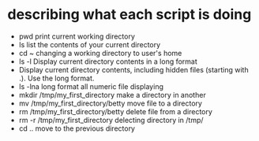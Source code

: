 # describing what each script is doing 
* pwd print current working directory
* ls list the contents of your current directory
* cd ~ changing a working directory to user's home
* ls -l Display current directory contents in a long format
* Display current directory contents, including hidden files (starting with .). Use the long format.
* ls -lna long format all numeric file displaying
* mkdir /tmp/my_first_directory make a directory in another
* mv /tmp/my_first_directory/betty move file to a directory
* rm /tmp/my_first_directory/betty delete file from a directory
* rm -r /tmp/my_first_directory delecting directory in /tmp/
* cd .. move to the previous directory 
